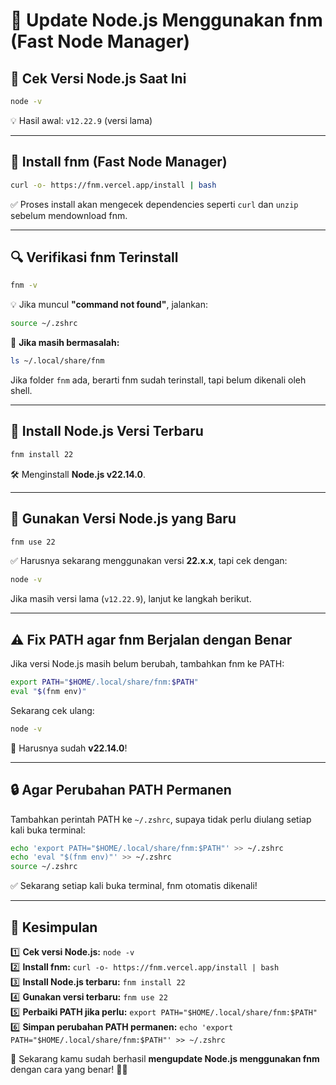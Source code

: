 # 🚀 Update Node.js Menggunakan fnm (Fast Node Manager)  

## 📌 Cek Versi Node.js Saat Ini  
```sh
node -v
```
💡 Hasil awal: `v12.22.9` (versi lama)

---

## 🔽 Install fnm (Fast Node Manager)  
```sh
curl -o- https://fnm.vercel.app/install | bash
```
✅ Proses install akan mengecek dependencies seperti `curl` dan `unzip` sebelum mendownload fnm.

---

## 🔍 Verifikasi fnm Terinstall  
```sh
fnm -v
```
💡 Jika muncul **"command not found"**, jalankan:
```sh
source ~/.zshrc
```

🔹 **Jika masih bermasalah:**
```sh
ls ~/.local/share/fnm
```
Jika folder `fnm` ada, berarti fnm sudah terinstall, tapi belum dikenali oleh shell.

---

## 🔄 Install Node.js Versi Terbaru  
```sh
fnm install 22
```
🛠️ Menginstall **Node.js v22.14.0**.

---

## 🔄 Gunakan Versi Node.js yang Baru  
```sh
fnm use 22
```
✅ Harusnya sekarang menggunakan versi **22.x.x**, tapi cek dengan:
```sh
node -v
```
Jika masih versi lama (`v12.22.9`), lanjut ke langkah berikut.

---

## ⚠️ Fix PATH agar fnm Berjalan dengan Benar  
Jika versi Node.js masih belum berubah, tambahkan fnm ke PATH:
```sh
export PATH="$HOME/.local/share/fnm:$PATH"
eval "$(fnm env)"
```
Sekarang cek ulang:
```sh
node -v
```
🎉 Harusnya sudah **v22.14.0**!

---

## 🔒 Agar Perubahan PATH Permanen  
Tambahkan perintah PATH ke `~/.zshrc`, supaya tidak perlu diulang setiap kali buka terminal:
```sh
echo 'export PATH="$HOME/.local/share/fnm:$PATH"' >> ~/.zshrc
echo 'eval "$(fnm env)"' >> ~/.zshrc
source ~/.zshrc
```
✅ Sekarang setiap kali buka terminal, fnm otomatis dikenali!

---

## 🎯 Kesimpulan  
1️⃣ **Cek versi Node.js:** `node -v`  
2️⃣ **Install fnm:** `curl -o- https://fnm.vercel.app/install | bash`  
3️⃣ **Install Node.js terbaru:** `fnm install 22`  
4️⃣ **Gunakan versi terbaru:** `fnm use 22`  
5️⃣ **Perbaiki PATH jika perlu:** `export PATH="$HOME/.local/share/fnm:$PATH"`  
6️⃣ **Simpan perubahan PATH permanen:** `echo 'export PATH="$HOME/.local/share/fnm:$PATH"' >> ~/.zshrc`  

💯 Sekarang kamu sudah berhasil **mengupdate Node.js menggunakan fnm** dengan cara yang benar! 🚀🔥